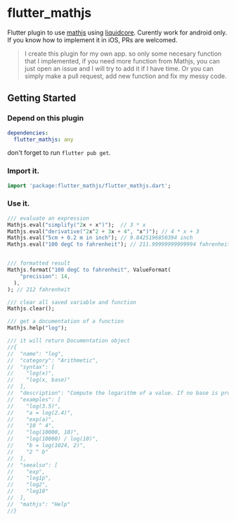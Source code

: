 # flutter_mathjs

Flutter plugin to use [mathjs](https://mathjs.org) using [liquidcore](https://github.com/LiquidPlayer/LiquidCore/). Curently work for android only. If you know how to implement it in iOS, PRs are welcomed.


> I create this plugin for my own app. so only some necesary function that I implemented, if you need more function from Mathjs, you can just open an issue and I will try to add it if I have time. Or you can simply make a pull request, add new function and fix my messy code.


## Getting Started
### Depend on this plugin
```yaml
dependencies:
  flutter_mathjs: any
```
don't forget to run `flutter pub get`.

### Import it.
  ```dart
  import 'package:flutter_mathjs/flutter_mathjs.dart';
  ```
### Use it.
```dart
/// evaluate an expression
Mathjs.eval("simplify("2x + x")");  // 3 * x
Mathjs.eval("derivative("2x^2 + 3x + 4", "x")"); // 4 * x + 3
Mathjs.eval("5cm + 0.2 m in inch"); // 9.8425196850394 inch
Mathjs.eval("100 degC to fahrenheit"); // 211.99999999999994 fahrenheit


/// formatted result
Mathjs.format("100 degC to fahrenheit", ValueFormat(
    "precision": 14,
  ),
); // 212 fahrenheit

/// clear all saved variable and function
Mathjs.clear();

/// get a documentation of a function
Mathjs.help("log");

/// it will return Documentation object
//{
//  "name": "log",
//  "category": "Arithmetic",
//  "syntax": [
//    "log(x)",
//    "log(x, base)"
//  ],
//  "description": "Compute the logarithm of a value. If no base is provided, the natural logarithm of x is calculated. If base if provided, the logarithm is calculated for the specified base. log(x, base) is defined as log(x) / log(base).",
//  "examples": [
//    "log(3.5)",
//    "a = log(2.4)",
//    "exp(a)",
//    "10 ^ 4",
//    "log(10000, 10)",
//    "log(10000) / log(10)",
//    "b = log(1024, 2)",
//    "2 ^ b"
//  ],
//  "seealso": [
//    "exp",
//    "log1p",
//    "log2",
//    "log10"
//  ],
//  "mathjs": "Help"
//}
```

